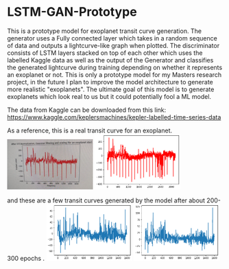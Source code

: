 # LSTM-GAN-Prototype
This is a prototype model for exoplanet transit curve generation. The generator uses a Fully connected layer which takes in a random sequence of data and outputs a lightcurve-like graph when plotted. The discriminator consists of LSTM layers stacked on top of each other which uses the labelled Kaggle data as well as the output of the Generator and classifies the generated lightcurve during training depending on whether it represents an exoplanet or not. This is only a prototype model for my Masters research project, in the future I plan to improve the model architecture to generate more realistic "exoplanets". The ultimate goal of this model is to generate exoplanets which look real to us but it could potentially fool a ML model.

The data from Kaggle can be downloaded from this link: https://www.kaggle.com/keplersmachines/kepler-labelled-time-series-data

As a reference, this is a real transit curve for an exoplanet. 
<img src="https://github.com/peterfazekas1999/LSTM-GAN-Prototype/blob/master/GAN-LSTM%20generated/GAN_3_real.jpg" width ="200">
<img src="https://github.com/peterfazekas1999/LSTM-GAN-Prototype/blob/master/GAN-LSTM%20generated/real_curve.png" width ="200">

and these are a few transit curves generated by the model after about 200-300 epochs                          .
<img src="https://github.com/peterfazekas1999/LSTM-GAN-Prototype/blob/master/GAN-LSTM%20generated/GAN_11.png" width ="200">
<img src="https://github.com/peterfazekas1999/LSTM-GAN-Prototype/blob/master/GAN-LSTM%20generated/GAN_10.png" width ="200">


